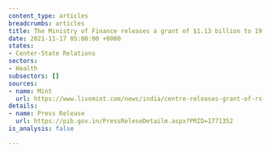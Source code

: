 ```yaml
---
content_type: articles
breadcrumbs: articles
title: The Ministry of Finance releases a grant of $1.13 billion to 19 states
date: 2021-11-17 05:00:00 +0000
states:
- Center-State Relations
sectors:
- Health
subsectors: []
sources:
- name: Mint
  url: https://www.livemint.com/news/india/centre-releases-grant-of-rs-8-453-92-cr-to-19-states-to-enhance-health-systems-11636783570086.html
details:
- name: Press Release
  url: https://pib.gov.in/PressReleseDetailm.aspx?PRID=1771352
is_analysis: false

---
```

